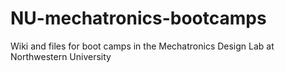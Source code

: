# NU-mechatronics-bootcamps
Wiki and files for boot camps in the Mechatronics Design Lab at Northwestern University 
